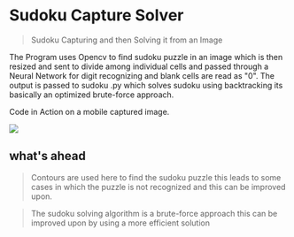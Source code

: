 # Sudoku Capture Solver

> Sudoku Capturing and then Solving it from an Image

The Program uses Opencv to find sudoku puzzle in an image which is then resized and sent to divide among individual cells and passed through a Neural Network for digit recognizing and blank cells are read as "0". The output is passed to sudoku .py which solves sudoku using backtracking its basically an optimized brute-force approach.

Code in Action on a mobile captured image.

![](http://g.recordit.co/roGLJ1MQa1.gif)

## what's ahead

> Contours are used here to find the sudoku puzzle this leads to some cases in which the puzzle is not recognized and this can be improved upon.

> The sudoku solving algorithm is a brute-force approach this can be improved upon by using a more efficient solution
